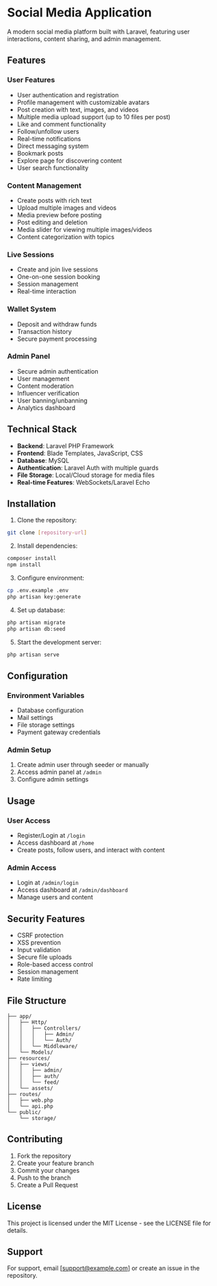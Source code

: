 # Social Media Application

A modern social media platform built with Laravel, featuring user interactions, content sharing, and admin management.

## Features

### User Features
- User authentication and registration
- Profile management with customizable avatars
- Post creation with text, images, and videos
- Multiple media upload support (up to 10 files per post)
- Like and comment functionality
- Follow/unfollow users
- Real-time notifications
- Direct messaging system
- Bookmark posts
- Explore page for discovering content
- User search functionality

### Content Management
- Create posts with rich text
- Upload multiple images and videos
- Media preview before posting
- Post editing and deletion
- Media slider for viewing multiple images/videos
- Content categorization with topics

### Live Sessions
- Create and join live sessions
- One-on-one session booking
- Session management
- Real-time interaction

### Wallet System
- Deposit and withdraw funds
- Transaction history
- Secure payment processing

### Admin Panel
- Secure admin authentication
- User management
- Content moderation
- Influencer verification
- User banning/unbanning
- Analytics dashboard

## Technical Stack

- **Backend**: Laravel PHP Framework
- **Frontend**: Blade Templates, JavaScript, CSS
- **Database**: MySQL
- **Authentication**: Laravel Auth with multiple guards
- **File Storage**: Local/Cloud storage for media files
- **Real-time Features**: WebSockets/Laravel Echo

## Installation

1. Clone the repository:
```bash
git clone [repository-url]
```

2. Install dependencies:
```bash
composer install
npm install
```

3. Configure environment:
```bash
cp .env.example .env
php artisan key:generate
```

4. Set up database:
```bash
php artisan migrate
php artisan db:seed
```

5. Start the development server:
```bash
php artisan serve
```

## Configuration

### Environment Variables
- Database configuration
- Mail settings
- File storage settings
- Payment gateway credentials

### Admin Setup
1. Create admin user through seeder or manually
2. Access admin panel at `/admin`
3. Configure admin settings

## Usage

### User Access
- Register/Login at `/login`
- Access dashboard at `/home`
- Create posts, follow users, and interact with content

### Admin Access
- Login at `/admin/login`
- Access dashboard at `/admin/dashboard`
- Manage users and content

## Security Features

- CSRF protection
- XSS prevention
- Input validation
- Secure file uploads
- Role-based access control
- Session management
- Rate limiting

## File Structure

```
├── app/
│   ├── Http/
│   │   ├── Controllers/
│   │   │   ├── Admin/
│   │   │   └── Auth/
│   │   └── Middleware/
│   └── Models/
├── resources/
│   ├── views/
│   │   ├── admin/
│   │   ├── auth/
│   │   └── feed/
│   └── assets/
├── routes/
│   ├── web.php
│   └── api.php
└── public/
    └── storage/
```

## Contributing

1. Fork the repository
2. Create your feature branch
3. Commit your changes
4. Push to the branch
5. Create a Pull Request

## License

This project is licensed under the MIT License - see the LICENSE file for details.

## Support

For support, email [support@example.com] or create an issue in the repository.
